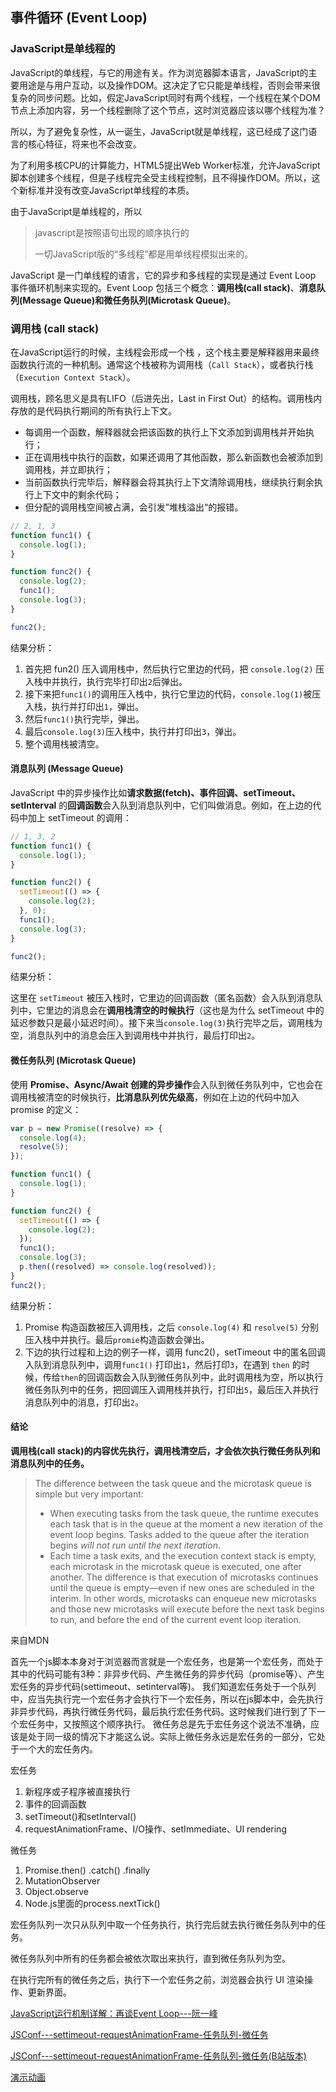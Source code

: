 ## 事件循环 (Event Loop)

### JavaScript是单线程的

JavaScript的单线程，与它的用途有关。作为浏览器脚本语言，JavaScript的主要用途是与用户互动，以及操作DOM。这决定了它只能是单线程，否则会带来很复杂的同步问题。比如，假定JavaScript同时有两个线程，一个线程在某个DOM节点上添加内容，另一个线程删除了这个节点，这时浏览器应该以哪个线程为准？

所以，为了避免复杂性，从一诞生，JavaScript就是单线程，这已经成了这门语言的核心特征，将来也不会改变。

为了利用多核CPU的计算能力，HTML5提出Web Worker标准，允许JavaScript脚本创建多个线程，但是子线程完全受主线程控制，且不得操作DOM。所以，这个新标准并没有改变JavaScript单线程的本质。

由于JavaScript是单线程的，所以

> javascript是按照语句出现的顺序执行的
>
> 一切JavaScript版的“多线程”都是用单线程模拟出来的。

JavaScript 是一门单线程的语言，它的异步和多线程的实现是通过 Event Loop 事件循环机制来实现的。Event Loop 包括三个概念：**调用栈(call stack)**、**消息队列(Message Queue)**和**微任务队列(Microtask Queue)**。

### 调用栈 (call stack)

在JavaScript运行的时候，主线程会形成一个栈 ，这个栈主要是解释器用来最终函数执行流的一种机制。通常这个栈被称为调用栈（`Call Stack`），或者执行栈（`Execution Context Stack`）。

调用栈，顾名思义是具有LIFO（后进先出，Last in First Out）的结构。调用栈内存放的是代码执行期间的所有执行上下文。

- 每调用一个函数，解释器就会把该函数的执行上下文添加到调用栈并开始执行；
- 正在调用栈中执行的函数，如果还调用了其他函数，那么新函数也会被添加到调用栈，并立即执行；
- 当前函数执行完毕后，解释器会将其执行上下文清除调用栈，继续执行剩余执行上下文中的剩余代码；
- 但分配的调用栈空间被占满，会引发”堆栈溢出“的报错。

```javascript
// 2, 1, 3
function func1() {
  console.log(1);
}

function func2() {
  console.log(2);
  func1();
  console.log(3);
}

func2();
```

结果分析：

1. 首先把 fun2() 压入调用栈中，然后执行它里边的代码，把 `console.log(2)` 压入栈中并执行，执行完毕打印出`2`后弹出。
2. 接下来把`func1()`的调用压入栈中，执行它里边的代码，`console.log(1)`被压入栈，执行并打印出`1`，弹出。
3. 然后`func1()`执行完毕，弹出。
4. 最后`console.log(3)`压入栈中，执行并打印出`3`，弹出。
5. 整个调用栈被清空。



#### 消息队列 (Message Queue)

JavaScript 中的异步操作比如**请求数据(fetch)、事件回调、setTimeout、setInterval** 的**回调函数**会入队到消息队列中，它们叫做消息。例如，在上边的代码中加上 setTimeout 的调用：

```javascript
// 1, 3, 2
function func1() {
  console.log(1);
}

function func2() {
  setTimeout(() => {
    console.log(2);
  }, 0);
  func1();
  console.log(3);
}

func2();
```

结果分析：

这里在 `setTimeout` 被压入栈时，它里边的回调函数（匿名函数）会入队到消息队列中，它里边的消息会在**调用栈清空的时候执行**（这也是为什么 setTimeout 中的延迟参数只是最小延迟时间）。接下来当`console.log(3)`执行完毕之后，调用栈为空，消息队列中的消息会压入到调用栈中并执行，最后打印出`2`。

#### 微任务队列 (Microtask Queue)

使用 **Promise、Async/Await 创建的异步操作**会入队到微任务队列中，它也会在调用栈被清空的时候执行，**比消息队列优先级高**，例如在上边的代码中加入 promise 的定义：

```javascript
var p = new Promise((resolve) => {
  console.log(4);
  resolve(5);
});

function func1() {
  console.log(1);
}

function func2() {
  setTimeout(() => {
    console.log(2);
  });
  func1();
  console.log(3);
  p.then((resolved) => console.log(resolved));
}
func2();
```

结果分析：

1. Promise 构造函数被压入调用栈，之后 `console.log(4)` 和 `resolve(5)` 分别压入栈中并执行。最后`promie`构造函数会弹出。
2. 下边的执行过程和上边的例子一样，调用 func2()，setTimeout 中的匿名回调入队到消息队列中，调用`func1()` 打印出`1`，然后打印`3`，在遇到 `then` 的时候，传给`then`的回调函数会入队到微任务队列中，此时调用栈为空，所以执行微任务队列中的任务，把回调压入调用栈并执行，打印出`5`，最后压入并执行消息队列中的消息，打印出`2`。

#### 结论

**调用栈(call stack)的内容优先执行，调用栈清空后，才会依次执行微任务队列和消息队列中的任务。**





> The difference between the task queue and the microtask queue is simple but very important:
>
> - When executing tasks from the task queue, the runtime executes each task that is in the queue at the moment a new iteration of the event loop begins. Tasks added to the queue after the iteration begins *will not run until the next iteration*.
> - Each time a task exits, and the execution context stack is empty, each microtask in the microtask queue is executed, one after another. The difference is that execution of microtasks continues until the queue is empty—even if new ones are scheduled in the interim. In other words, microtasks can enqueue new microtasks and those new microtasks will execute before the next task begins to run, and before the end of the current event loop iteration.

来自MDN



首先一个js脚本本身对于浏览器而言就是一个宏任务，也是第一个宏任务，而处于其中的代码可能有3种：非异步代码、产生微任务的异步代码（promise等）、产生宏任务的异步代码(settimeout、setinterval等)。
我们知道宏任务处于一个队列中，应当先执行完一个宏任务才会执行下一个宏任务，所以在js脚本中，会先执行非异步代码，再执行微任务代码，最后执行宏任务代码。这时候我们进行到了下一个宏任务中，又按照这个顺序执行。
微任务总是先于宏任务这个说法不准确，应该是处于同一级的情况下才能这么说。实际上微任务永远是宏任务的一部分，它处于一个大的宏任务内。





宏任务

1. 新程序或子程序被直接执行
2. 事件的回调函数
3. setTimeout()和setInterval()
4. requestAnimationFrame、I/O操作、setImmediate、UI rendering

微任务

1. Promise.then() .catch() .finally
2. MutationObserver
3. Object.observe
4. Node.js里面的process.nextTick()



宏任务队列一次只从队列中取一个任务执行，执行完后就去执行微任务队列中的任务。

微任务队列中所有的任务都会被依次取出来执行，直到微任务队列为空。

在执行完所有的微任务之后，执行下一个宏任务之前，浏览器会执行 UI 渲染操作、更新界面。

[JavaScript运行机制详解：再谈Event Loop---阮一峰](http://www.ruanyifeng.com/blog/2014/10/event-loop.html)

[JSConf---settimeout-requestAnimationFrame-任务队列-微任务](https://www.youtube.com/watch?v=cCOL7MC4Pl0)

[JSConf---settimeout-requestAnimationFrame-任务队列-微任务(B站版本)](https://www.bilibili.com/video/BV1K4411D7Jb)

[演示动画](http://latentflip.com/loupe)

